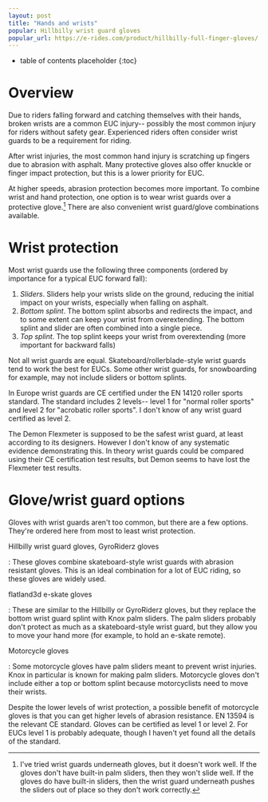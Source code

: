 ```yaml
---
layout: post
title: "Hands and wrists"
popular: Hillbilly wrist guard gloves
popular_url: https://e-rides.com/product/hillbilly-full-finger-gloves/
---
```


* table of contents placeholder
{:toc}

# Overview

Due to riders falling forward and catching themselves with their hands, broken
wrists are a common EUC injury-- possibly the most common injury for riders
without safety gear. Experienced riders often consider wrist guards to be a
requirement for riding.

After wrist injuries, the most common hand injury is scratching up fingers due
to abrasion with asphalt. Many protective gloves also offer knuckle or finger
impact protection, but this is a lower priority for EUC.

At higher speeds, abrasion protection becomes more important. To combine wrist
and hand protection, one option is to wear wrist guards over a protective
glove.[^under] There are also convenient wrist guard/glove combinations
available.

[^under]: I've tried wrist guards underneath gloves, but it doesn't work
    well. If the gloves don't have built-in palm sliders, then they won't slide
    well. If the gloves do have built-in sliders, then the wrist guard
    underneath pushes the sliders out of place so they don't work correctly.

# Wrist protection

Most wrist guards use the following three components (ordered by importance for
a typical EUC forward fall):

1. *Sliders*. Sliders help your wrists slide on the ground, reducing the initial
   impact on your wrists, especially when falling on asphalt.
1. *Bottom splint*. The bottom splint absorbs and redirects the impact, and to
   some extent can keep your wrist from overextending. The bottom splint and
   slider are often combined into a single piece.
1. *Top splint*. The top splint keeps your wrist from overextending (more
   important for backward falls)

Not all wrist guards are equal. Skateboard/rollerblade-style wrist guards tend
to work the best for EUCs. Some other wrist guards, for snowboarding for
example, may not include sliders or bottom splints.

In Europe wrist guards are CE certified under the EN 14120 roller sports
standard. The standard includes 2 levels-- level 1 for "normal roller sports"
and level 2 for "acrobatic roller sports". I don't know of any wrist guard
certified as level 2.

The Demon Flexmeter is supposed to be the safest wrist guard, at least according
to its designers. However I don't know of any systematic evidence demonstrating
this. In theory wrist guards could be compared using their CE certification test
results, but Demon seems to have lost the Flexmeter test results.

# Glove/wrist guard options

Gloves with wrist guards aren't too common, but there are a few options. They're
ordered here from most to least wrist protection.

Hillbilly wrist guard gloves, GyroRiderz gloves

: These gloves combine skateboard-style wrist guards with abrasion resistant
  gloves. This is an ideal combination for a lot of EUC riding, so these gloves
  are widely used.

flatland3d e-skate gloves

: These are similar to the Hillbilly or GyroRiderz gloves, but they replace the
  bottom wrist guard splint with Knox palm sliders. The palm sliders probably
  don't protect as much as a skateboard-style wrist guard, but they allow you to
  move your hand more (for example, to hold an e-skate remote).

Motorcycle gloves

: Some motorcycle gloves have palm sliders meant to prevent wrist injuries. Knox
  in particular is known for making palm sliders. Motorcycle gloves don't
  include either a top or bottom splint because motorcyclists need to move their
  wrists.

  Despite the lower levels of wrist protection, a possible benefit of motorcycle
  gloves is that you can get higher levels of abrasion resistance. EN 13594 is
  the relevant CE standard. Gloves can be certified as level 1 or level 2. For
  EUCs level 1 is probably adequate, though I haven't yet found all the details
  of the standard.

